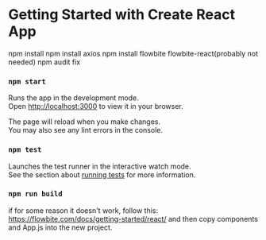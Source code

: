 # Getting Started with Create React App
npm install
npm install axios
npm install flowbite flowbite-react(probably not needed)
npm audit fix


### `npm start`

Runs the app in the development mode.\
Open [http://localhost:3000](http://localhost:3000) to view it in your browser.

The page will reload when you make changes.\
You may also see any lint errors in the console.

### `npm test`

Launches the test runner in the interactive watch mode.\
See the section about [running tests](https://facebook.github.io/create-react-app/docs/running-tests) for more information.

### `npm run build`

if for some reason it doesn't work, follow this:  https://flowbite.com/docs/getting-started/react/   and then copy components and App.js into the new project.

